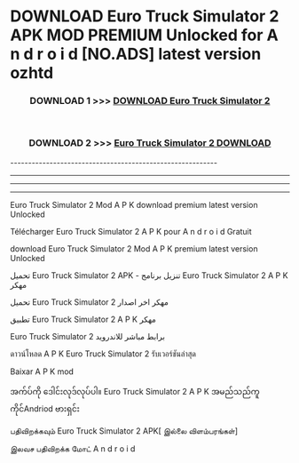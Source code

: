 # DOWNLOAD Euro Truck Simulator 2  APK MOD PREMIUM Unlocked for A n d r o i d [NO.ADS] latest version ozhtd 



<div align="center">

<h3>DOWNLOAD 1 >>> <a href="https://getmod2.web.app/?judul=Euro Truck Simulator 2 ">DOWNLOAD Euro Truck Simulator 2 </a></h3><br>

<h3>DOWNLOAD 2 >>> <a href="https://getmod2.web.app/?judul=Euro Truck Simulator 2 ">Euro Truck Simulator 2  DOWNLOAD </a></h3>

</div>
----------------------------------------------------------

----------------------------------------------------------

----------------------------------------------------------

----------------------------------------------------------

Euro Truck Simulator 2  Mod A P K download premium latest version Unlocked

Télécharger Euro Truck Simulator 2  A P K pour A n d r o i d Gratuit

download Euro Truck Simulator 2  Mod A P K premium latest version Unlocked

تحميل Euro Truck Simulator 2  APK - تنزيل برنامج Euro Truck Simulator 2  A P K مهكر

تحميل Euro Truck Simulator 2  مهكر اخر اصدار

تطبيق Euro Truck Simulator 2  A P K مهكر

Euro Truck Simulator 2  برابط مباشر للاندرويد

ดาวน์โหลด A P K Euro Truck Simulator 2  รับเวอร์ชันล่าสุด

Baixar A P K mod

အက်ပ်ကို ဒေါင်းလုဒ်လုပ်ပါ။ Euro Truck Simulator 2  A P K အမည်သည်ကူကိုင်Andriod ဗားရှင်း

பதிவிறக்கவும் Euro Truck Simulator 2  APK[ இல்லை விளம்பரங்கள்] 
 
இலவச பதிவிறக்க மோட் A n d r o i d



